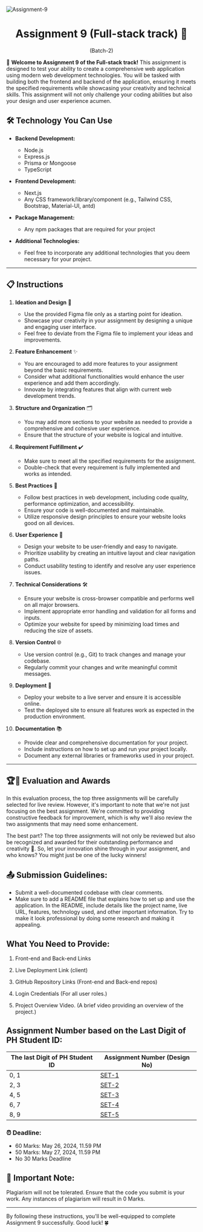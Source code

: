 ﻿![Assignment-9](https://t4.ftcdn.net/jpg/03/06/88/29/360_F_306882952_XYkVbLIWubBrEyg5vvjcKisffe8CsuZG.jpg)

<h1 align="center">
  Assignment 9 (Full-stack track) 🚀
</h1>
<p align="center">
  (Batch-2)
</p>

🎉 **Welcome to Assignment 9 of the Full-stack track!** This assignment is designed to test your ability to create a comprehensive web application using modern web development technologies. You will be tasked with building both the frontend and backend of the application, ensuring it meets the specified requirements while showcasing your creativity and technical skills. This assignment will not only challenge your coding abilities but also your design and user experience acumen.

## 🛠️ Technology You Can Use

- **Backend Development:**
  - Node.js
  - Express.js
  - Prisma or Mongoose
  - TypeScript

- **Frontend Development:**
  - Next.js
  - Any CSS framework/library/component (e.g., Tailwind CSS, Bootstrap, Material-UI, antd)

- **Package Management:**
  - Any npm packages that are required for your project

- **Additional Technologies:**
  - Feel free to incorporate any additional technologies that you deem necessary for your project.

---


## 📋 Instructions

1. **Ideation and Design** 🎨
   - Use the provided Figma file only as a starting point for ideation.
   - Showcase your creativity in your assignment by designing a unique and engaging user interface.
   - Feel free to deviate from the Figma file to implement your ideas and improvements.

2. **Feature Enhancement** ✨
   - You are encouraged to add more features to your assignment beyond the basic requirements.
   - Consider what additional functionalities would enhance the user experience and add them accordingly.
   - Innovate by integrating features that align with current web development trends.

3. **Structure and Organization** 🗂️
   - You may add more sections to your website as needed to provide a comprehensive and cohesive user experience.
   - Ensure that the structure of your website is logical and intuitive.

4. **Requirement Fulfillment** ✔️
   - Make sure to meet all the specified requirements for the assignment.
   - Double-check that every requirement is fully implemented and works as intended.

5. **Best Practices** 📐
   - Follow best practices in web development, including code quality, performance optimization, and accessibility.
   - Ensure your code is well-documented and maintainable.
   - Utilize responsive design principles to ensure your website looks good on all devices.

6. **User Experience** 🧩
   - Design your website to be user-friendly and easy to navigate.
   - Prioritize usability by creating an intuitive layout and clear navigation paths.
   - Conduct usability testing to identify and resolve any user experience issues.

7. **Technical Considerations** 🛠️
   - Ensure your website is cross-browser compatible and performs well on all major browsers.
   - Implement appropriate error handling and validation for all forms and inputs.
   - Optimize your website for speed by minimizing load times and reducing the size of assets.

8. **Version Control** 🌐
   - Use version control (e.g., Git) to track changes and manage your codebase.
   - Regularly commit your changes and write meaningful commit messages.

9. **Deployment** 🚀
   - Deploy your website to a live server and ensure it is accessible online.
   - Test the deployed site to ensure all features work as expected in the production environment.

10. **Documentation** 📚
    - Provide clear and comprehensive documentation for your project.
    - Include instructions on how to set up and run your project locally.
    - Document any external libraries or frameworks used in your project.

---

## 🏆🎁 **Evaluation and Awards**

In this evaluation process, the top three assignments will be carefully selected for live review. However, it's important to note that we're not just focusing on the best assignment. We're committed to providing constructive feedback for improvement, which is why we'll also review the two assignments that may need some enhancement.

The best part? The top three assignments will not only be reviewed but also be recognized and awarded for their outstanding performance and creativity 🎁. So, let your innovation shine through in your assignment, and who knows? You might just be one of the lucky winners!


## 📤 **Submission Guidelines:**

- Submit a well-documented codebase with clear comments.
- Make sure to add a README file that explains how to set up and use the application. In the README, include details like the project name, live URL, features, technology used, and other important information. Try to make it look professional by doing some research and making it appealing.

## What You Need to Provide:

1. Front-end and Back-end Links

2. Live Deployment Link (client)

3. GitHub Repository Links (Front-end and Back-end repos)

4. Login Credentials (For all user roles.)

5. Project Overview Video. (A brief video providing an overview of the project.)


## Assignment Number based on the Last Digit of PH Student ID:

| The last Digit of PH Student ID | Assignment Number (Design No)  |
| ------------------------------- | ------------------------------ |
| 0, 1                            | [SET-1](./1-lost-and-found.md) |
| 2, 3                            | [SET-2](./2-pet-addoption.md)  |
| 4, 5                            | [SET-3](./3-blood-donation.md) |
| 6, 7                            | [SET-4](./4-flat-share.md)     |
| 8, 9                            | [SET-5](./5-travel-buddy.md)   |

### ⏰ **Deadline:**

- 60 Marks: May 26, 2024, 11.59 PM
- 50 Marks: May 27, 2024, 11.59 PM
- No 30 Marks Deadline

## 🚫 **Important Note:**

Plagiarism will not be tolerated. Ensure that the code you submit is your work. Any instances of plagiarism will result in 0 Marks.

---

By following these instructions, you'll be well-equipped to complete Assignment 9 successfully. Good luck! 🍀

